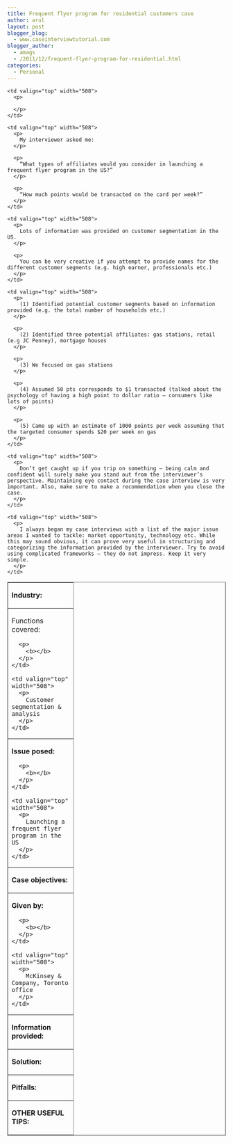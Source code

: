 ```yaml
---
title: Frequent flyer program for residential customers case
author: arul
layout: post
blogger_blog:
  - www.caseinterviewtutorial.com
blogger_author:
  - amags
  - /2011/12/frequent-flyer-program-for-residential.html
categories:
  - Personal
---
```

<table border="1" cellspacing="0" cellpadding="0">
  <tr>
    <td valign="top" width="134">
      <p>
        <b>Industry:</b>
      </p>
    </td>
    
    <td valign="top" width="508">
      <p>
         
      </p>
    </td>
  </tr>
  
  <tr>
    <td valign="top" width="134">
      <p>
        Functions covered:
      </p>
      
      <p>
        <b></b>
      </p>
    </td>
    
    <td valign="top" width="508">
      <p>
        Customer segmentation & analysis
      </p>
    </td>
  </tr>
  
  <tr>
    <td valign="top" width="134">
      <p>
        <b>Issue posed:</b>
      </p>
      
      <p>
        <b></b>
      </p>
    </td>
    
    <td valign="top" width="508">
      <p>
        Launching a frequent flyer program in the US
      </p>
    </td>
  </tr>
  
  <tr>
    <td valign="top" width="134">
      <p>
        <b>Case objectives:</b>
      </p>
    </td>
    
    <td valign="top" width="508">
      <p>
        My interviewer asked me:
      </p>
      
      <p>
        “What types of affiliates would you consider in launching a frequent flyer program in the US?”
      </p>
      
      <p>
        “How much points would be transacted on the card per week?”
      </p>
    </td>
  </tr>
  
  <tr>
    <td valign="top" width="134">
      <p>
        <b>Given by:</b>
      </p>
      
      <p>
        <b></b>
      </p>
    </td>
    
    <td valign="top" width="508">
      <p>
        McKinsey & Company, Toronto office
      </p>
    </td>
  </tr>
  
  <tr>
    <td valign="top" width="134">
      <p>
        <b>Information provided:</b>
      </p>
    </td>
    
    <td valign="top" width="508">
      <p>
        Lots of information was provided on customer segmentation in the US.
      </p>
      
      <p>
        You can be very creative if you attempt to provide names for the different customer segments (e.g. high earner, professionals etc.)
      </p>
    </td>
  </tr>
  
  <tr>
    <td valign="top" width="134">
      <p>
        <b>Solution:</b>
      </p>
    </td>
    
    <td valign="top" width="508">
      <p>
        (1) Identified potential customer segments based on information provided (e.g. the total number of households etc.)
      </p>
      
      <p>
        (2) Identified three potential affiliates: gas stations, retail (e.g JC Penney), mortgage houses
      </p>
      
      <p>
        (3) We focused on gas stations
      </p>
      
      <p>
        (4) Assumed 50 pts corresponds to $1 transacted (talked about the psychology of having a high point to dollar ratio – consumers like lots of points)
      </p>
      
      <p>
        (5) Came up with an estimate of 1000 points per week assuming that the targeted consumer spends $20 per week on gas
      </p>
    </td>
  </tr>
  
  <tr>
    <td valign="top" width="134">
      <p>
        <b>Pitfalls:</b>
      </p>
    </td>
    
    <td valign="top" width="508">
      <p>
        Don’t get caught up if you trip on something – being calm and confident will surely make you stand out from the interviewer’s perspective. Maintaining eye contact during the case interview is very important. Also, make sure to make a recommendation when you close the case.
      </p>
    </td>
  </tr>
  
  <tr>
    <td valign="top" width="134">
      <p>
        <b>OTHER USEFUL TIPS:</b>
      </p>
    </td>
    
    <td valign="top" width="508">
      <p>
        I always began my case interviews with a list of the major issue areas I wanted to tackle: market opportunity, technology etc. While this may sound obvious, it can prove very useful in structuring and categorizing the information provided by the interviewer. Try to avoid using complicated frameworks – they do not impress. Keep it very simple.
      </p>
    </td>
  </tr>
</table>
